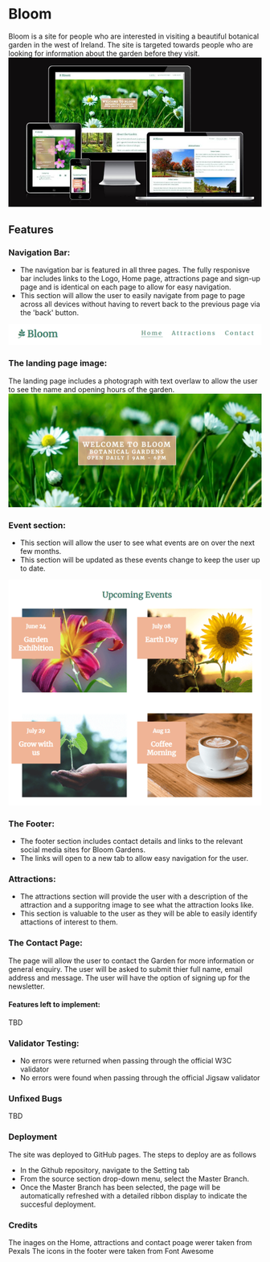 # Bloom

Bloom is a site for people who are interested in visiting a beautiful botanical garden in the west of Ireland. 
The site is targeted towards people who are looking for information about the garden before they visit.
<img src="/Documentation/bloom-mockup.png" alt="Screeshot from http://ami.responsivedesign.is/ website, that show how the website looks on commons screen sizes">

## Features

### Navigation Bar:
* The navigation bar is featured in all three pages. The fully responisve bar includes links to the Logo, Home page, attractions page and sign-up page and is identical on each page to allow for easy navigation.
* This section will allow the user to easily navigate from page to page across all devices without having to revert back to the previous page via the 'back' button.
<img src="Documentation/navigation-bar.PNG" alt="Screeshot of navigation bar">


### The landing page image:
The landing page includes a photograph with text overlaw to allow the user to see the name and opening hours of the garden.
<img src="Documentation/landing-page.PNG" alt="Screeshot of landing page">

### Event section:
* This section will allow the user to see what events are on over the next few months. 
* This section will be updated as these events change to keep the user up to date.
<img src="Documentation/upcoming-events.png" alt="Screeshot of navigation bar">

### The Footer:
* The footer section includes contact details and links to the relevant social media sites for Bloom Gardens.
* The links will open to a new tab to allow easy navigation for the user.

### Attractions:
* The attractions section will provide the user with a description of the attraction and a supporitng image to see what the attraction looks like.
* This section is valuable to the user as they will be able to easily identify attactions of interest to them.

### The Contact Page:
The page will allow the user to contact the Garden for more information or general enquiry. The user will be asked to submit thier full name, email address and message. The user will have the option of signing up for the newsletter. 

#### Features left to implement:
TBD

### Validator Testing:
* No errors were returned when passing through the official W3C validator
* No errors were found when passing through the official Jigsaw validator

### Unfixed Bugs
TBD


### Deployment
The site was deployed to GitHub pages. The steps to deploy are as follows
* In the Github repository, navigate to the Setting tab
* From the source section drop-down menu, select the Master Branch.
* Once the Master Branch has been selected, the page will be automatically refreshed with a detailed ribbon display to indicate the succesful deployment.

### Credits
The inages on the Home, attractions and contact poage werer taken from Pexals
The icons in the footer were taken from Font Awesome
